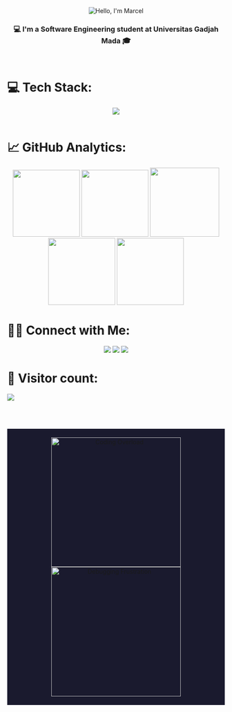 <div align="center"><img src="https://readme-typing-svg.herokuapp.com?font=Ubuntu&weight=700&size=40&pause=1000&color=E6F7E0&background=4230FF00&center=true&width=500&height=75&lines=Hello%F0%9F%91%8B%2C+I'm+Marcel%F0%9F%99%8B;Nice+to+Meet+you%F0%9F%98%8A" alt="Hello, I'm Marcel"></div>
<h3 align="center">💻 I'm a Software Engineering student at Universitas Gadjah Mada 🎓</h3>
<br>


# 💻 Tech Stack:

<div align="center">

<a href="#" target="_blank">
<img src="https://skillicons.dev/icons?i=nextjs,react,typescript,javascript,redux,tailwind,laravel,python,kotlin,java,mysql,postgres,prisma,html,css,php,bootstrap,git&perline=9" />
</a>

</div>

<br>

# 📈 GitHub Analytics:
<div align="center">
  <img height="155em" src="https://github-profile-summary-cards.vercel.app/api/cards/profile-details?username=mrcelino&theme=radical">
  <img height="155em" src="https://github-profile-summary-cards.vercel.app/api/cards/stats?username=mrcelino&theme=radical">
  <img height="160em" src="https://github-profile-summary-cards.vercel.app/api/cards/most-commit-language?username=mrcelino&theme=radical">
  <img height="155em" src="https://github-profile-summary-cards.vercel.app/api/cards/repos-per-language?username=mrcelino&theme=radical">
  <img height="155em" src="https://github-profile-summary-cards.vercel.app/api/cards/productive-time?username=mrcelino&theme=radical&utcOffset=8">

</div>


# 🤝🏻 Connect with Me:

<div align="center">

<a href="https://instagram.com/mrcellino_" target="_blank"><img src="https://img.shields.io/badge/Instagram-E4405F?style=for-the-badge&logo=instagram&logoColor=white" /></a>
<a href="https://linkedin.com/in/marcelino1" target="_blank"><img src="https://img.shields.io/badge/LinkedIn-0077B5?style=for-the-badge&logo=linkedin&logoColor=white" /></a>
<a href="mailto:marcelino@mail.ugm.ac.id" target="_blank"><img src="https://img.shields.io/badge/Gmail-000000?style=for-the-badge&logo=gmail&logoColor=white" /></a>

</div>

# 🔢 Visitor count:
<p>
  <img src="https://profile-counter.glitch.me/mrcelino/count.svg" />
</p>
<br>
<br>
<br>
<div align="center" style="background-color:#1a1a2e; padding: 20px;">
  <img src="https://media.giphy.com/media/LmNwrBhejkK9EFP504/giphy.gif" alt="Coding Overload"  width="300" height="300"/>
  <img src="https://media.giphy.com/media/9J7tdYltWyXIY/giphy.gif" alt="Debugging Frustration"  width="300" height="300"/>
</div>
